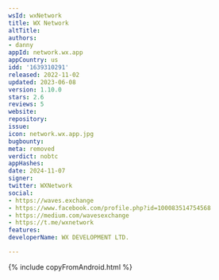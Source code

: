 ```yaml
---
wsId: wxNetwork
title: WX Network
altTitle: 
authors:
- danny
appId: network.wx.app
appCountry: us
idd: '1639310291'
released: 2022-11-02
updated: 2023-06-08
version: 1.10.0
stars: 2.6
reviews: 5
website: 
repository: 
issue: 
icon: network.wx.app.jpg
bugbounty: 
meta: removed
verdict: nobtc
appHashes: 
date: 2024-11-07
signer: 
twitter: WXNetwork
social:
- https://waves.exchange
- https://www.facebook.com/profile.php?id=100083514754568
- https://medium.com/wavesexchange
- https://t.me/wxnetwork
features: 
developerName: WX DEVELOPMENT LTD.

---
```


{% include copyFromAndroid.html %}
